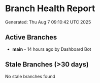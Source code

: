 # Branch Health Report
Generated: Thu Aug  7 09:10:42 UTC 2025

## Active Branches
- **main** - 14 hours ago by Dashboard Bot

## Stale Branches (>30 days)
No stale branches found
